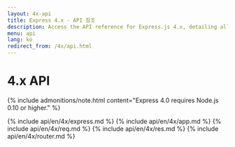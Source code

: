 ```yaml
---
layout: 4x-api
title: Express 4.x - API 참조
description: Access the API reference for Express.js 4.x, detailing all modules, methods, and properties for building web applications with this version.
menu: api
lang: ko
redirect_from: /4x/api.html
---
```


<div id="api-doc" markdown="1">

  <h1>4.x API</h1>

{% include admonitions/note.html content="Express 4.0 requires Node.js 0.10 or higher." %}

{% include api/en/4x/express.md %}
{% include api/en/4x/app.md %}
{% include api/en/4x/req.md %}
{% include api/en/4x/res.md %}
{% include api/en/4x/router.md %}

</div>

